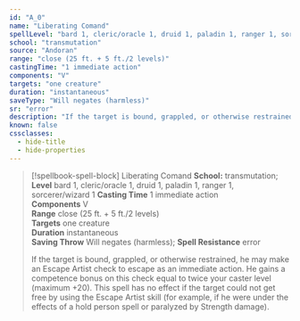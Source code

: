 ```yaml
---
id: "A_0"
name: "Liberating Comand"
spellLevel: "bard 1, cleric/oracle 1, druid 1, paladin 1, ranger 1, sorcerer/wizard 1"
school: "transmutation"
source: "Andoran"
range: "close (25 ft. + 5 ft./2 levels)"
castingTime: "1 immediate action"
components: "V"
targets: "one creature"
duration: "instantaneous"
saveType: "Will negates (harmless)"
sr: "error"
description: "If the target is bound, grappled, or otherwise restrained, he may make an Escape Artist check to escape as an immediate action. He gains a competence bonus on this check equal to twice your caster level (maximum +20). This spell has no effect if the target could not get free by using the Escape Artist skill (for example, if he were under the effects of a hold person spell or paralyzed by Strength damage)."
known: false
cssclasses:
  - hide-title
  - hide-properties
---
```


> [!spellbook-spell-block] Liberating Comand
> **School:** transmutation; **Level** bard 1, cleric/oracle 1, druid 1, paladin 1, ranger 1, sorcerer/wizard 1
> **Casting Time** 1 immediate action  
> **Components** V  
> **Range** close (25 ft. + 5 ft./2 levels)  
> **Targets** one creature  
> **Duration** instantaneous  
> **Saving Throw** Will negates (harmless); **Spell Resistance** error
> 
> If the target is bound, grappled, or otherwise restrained, he may make an Escape Artist check to escape as an immediate action. He gains a competence bonus on this check equal to twice your caster level (maximum +20). This spell has no effect if the target could not get free by using the Escape Artist skill (for example, if he were under the effects of a hold person spell or paralyzed by Strength damage).